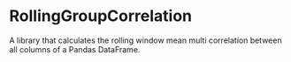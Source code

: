 # RollingGroupCorrelation
A library that calculates the rolling window mean multi correlation between all columns of a Pandas DataFrame.